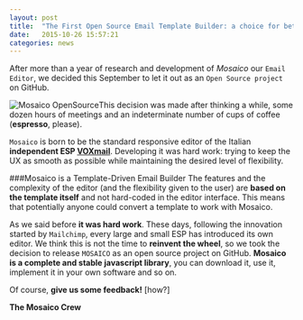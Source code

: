 ```yaml
---
layout: post
title:  "The First Open Source Email Template Builder: a choice for better Email Marketing"
date:   2015-10-26 15:57:21
categories: news
---
```

After more than a year of research and development of *Mosaico* our `Email Editor`, we decided this September to let it out as an `Open Source project` on GitHub.

![Mosaico OpenSource](https://raw.githubusercontent.com/voidlabs/mosaico.io/gh-pages/assets/images/mosaico_open_source.jpg)This decision was made after thinking a while, some dozen hours of meetings and an indeterminate number of cups of coffee (**espresso**, please).

`Mosaico` is born to be the standard responsive editor of the Italian **independent ESP [VOXmail](http://www.voxmail.it)**. Developing it was hard work: trying to keep the UX as smooth as possible while maintaining the desired level of flexibility.

###Mosaico is a Template-Driven Email Builder
The features and the complexity of the editor (and the flexibility given to the user) are **based on the template itself** and not hard-coded in the editor interface. This means that potentially anyone could convert a template to work with Mosaico.
<!--more-->

As we said before **it was hard work**. These days, following the innovation started by `Mailchimp`, every large and small ESP has introduced its own editor. We think this is not the time to **reinvent the wheel**, so we took the decision to release `MOSAICO` as an open source project on GitHub. **Mosaico is a complete and stable javascript library**, you can download it, use it, implement it in your own software and so on.

Of course, **give us some feedback!** [how?]

**The Mosaico Crew**
